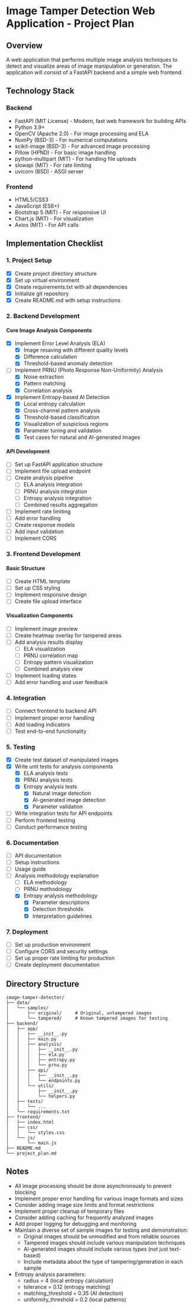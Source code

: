 # Image Tamper Detection Web Application - Project Plan

## Overview
A web application that performs multiple image analysis techniques to detect and visualize areas of image manipulation or generation. The application will consist of a FastAPI backend and a simple web frontend.

## Technology Stack

### Backend
- FastAPI (MIT License) - Modern, fast web framework for building APIs
- Python 3.9+ 
- OpenCV (Apache 2.0) - For image processing and ELA
- NumPy (BSD-3) - For numerical computations
- scikit-image (BSD-3) - For advanced image processing
- Pillow (HPND) - For basic image handling
- python-multipart (MIT) - For handling file uploads
- slowapi (MIT) - For rate limiting
- uvicorn (BSD) - ASGI server

### Frontend
- HTML5/CSS3
- JavaScript (ES6+)
- Bootstrap 5 (MIT) - For responsive UI
- Chart.js (MIT) - For visualization
- Axios (MIT) - For API calls

## Implementation Checklist

### 1. Project Setup
- [x] Create project directory structure
- [x] Set up virtual environment
- [x] Create requirements.txt with all dependencies
- [x] Initialize git repository
- [x] Create README.md with setup instructions

### 2. Backend Development

#### Core Image Analysis Components
- [x] Implement Error Level Analysis (ELA)
  - [x] Image resaving with different quality levels
  - [x] Difference calculation
  - [x] Threshold-based anomaly detection

- [ ] Implement PRNU (Photo Response Non-Uniformity) Analysis
  - [x] Noise extraction
  - [x] Pattern matching
  - [x] Correlation analysis

- [x] Implement Entropy-based AI Detection
  - [x] Local entropy calculation
  - [x] Cross-channel pattern analysis
  - [x] Threshold-based classification
  - [x] Visualization of suspicious regions
  - [x] Parameter tuning and validation
  - [x] Test cases for natural and AI-generated images

#### API Development
- [ ] Set up FastAPI application structure
- [ ] Implement file upload endpoint
- [ ] Create analysis pipeline
  - [ ] ELA analysis integration
  - [ ] PRNU analysis integration
  - [ ] Entropy analysis integration
  - [ ] Combined results aggregation
- [ ] Implement rate limiting
- [ ] Add error handling
- [ ] Create response models
- [ ] Add input validation
- [ ] Implement CORS

### 3. Frontend Development

#### Basic Structure
- [ ] Create HTML template
- [ ] Set up CSS styling
- [ ] Implement responsive design
- [ ] Create file upload interface

#### Visualization Components
- [ ] Implement image preview
- [ ] Create heatmap overlay for tampered areas
- [ ] Add analysis results display
  - [ ] ELA visualization
  - [ ] PRNU correlation map
  - [ ] Entropy pattern visualization
  - [ ] Combined analysis view
- [ ] Implement loading states
- [ ] Add error handling and user feedback

### 4. Integration
- [ ] Connect frontend to backend API
- [ ] Implement proper error handling
- [ ] Add loading indicators
- [ ] Test end-to-end functionality

### 5. Testing
- [x] Create test dataset of manipulated images
- [x] Write unit tests for analysis components
  - [x] ELA analysis tests
  - [x] PRNU analysis tests
  - [x] Entropy analysis tests
    - [x] Natural image detection
    - [x] AI-generated image detection
    - [x] Parameter validation
- [ ] Write integration tests for API endpoints
- [ ] Perform frontend testing
- [ ] Conduct performance testing

### 6. Documentation
- [ ] API documentation
- [ ] Setup instructions
- [ ] Usage guide
- [ ] Analysis methodology explanation
  - [ ] ELA methodology
  - [ ] PRNU methodology
  - [x] Entropy analysis methodology
    - [x] Parameter descriptions
    - [x] Detection thresholds
    - [x] Interpretation guidelines

### 7. Deployment
- [ ] Set up production environment
- [ ] Configure CORS and security settings
- [ ] Set up proper rate limiting for production
- [ ] Create deployment documentation

## Directory Structure
```
image-tamper-detector/
├── data/
│   └── samples/
│       ├── original/     # Original, untampered images
│       └── tampered/     # Known tampered images for testing
├── backend/
│   ├── app/
│   │   ├── __init__.py
│   │   ├── main.py
│   │   ├── analysis/
│   │   │   ├── __init__.py
│   │   │   ├── ela.py
│   │   │   ├── entropy.py
│   │   │   └── prnu.py
│   │   ├── api/
│   │   │   ├── __init__.py
│   │   │   └── endpoints.py
│   │   └── utils/
│   │       ├── __init__.py
│   │       └── helpers.py
│   ├── tests/
│   │   └── ...
│   └── requirements.txt
├── frontend/
│   ├── index.html
│   ├── css/
│   │   └── styles.css
│   └── js/
│       └── main.js
├── README.md
└── project_plan.md
```

## Notes
- All image processing should be done asynchronously to prevent blocking
- Implement proper error handling for various image formats and sizes
- Consider adding image size limits and format restrictions
- Implement proper cleanup of temporary files
- Consider adding caching for frequently analyzed images
- Add proper logging for debugging and monitoring
- Maintain a diverse set of sample images for testing and demonstration:
  - Original images should be unmodified and from reliable sources
  - Tampered images should include various manipulation techniques
  - AI-generated images should include various types (not just text-based)
  - Include metadata about the type of tampering/generation in each sample
- Entropy analysis parameters:
  - radius = 4 (local entropy calculation)
  - tolerance = 0.12 (entropy matching)
  - matching_threshold = 0.35 (AI detection)
  - uniformity_threshold = 0.2 (local patterns) 